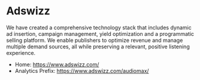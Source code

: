 # Adswizz
We have created a comprehensive technology stack that includes dynamic ad insertion, campaign management, yield optimization and a programmatic selling platform. We enable publishers to optimize revenue and manage multiple demand sources, all while preserving a relevant, positive listening experience.

* Home: https://www.adswizz.com/
* Analytics Prefix: https://www.adswizz.com/audiomax/
